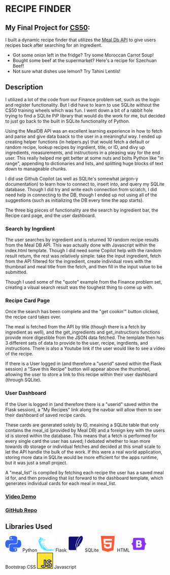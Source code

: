 # RECIPE FINDER

## My Final Project for [CS50](https://cs50.harvard.edu/x/2025/):

I built a dynamic recipe finder that utilizes the [Meal Db API](https://www.themealdb.com/api.php) to give users recipes back after searching for an ingredient.
 - Got some onion left in the fridge?  Try some Moroccan Carrot Soup!
 - Bought some beef at the supermarket? Here's a recipe for Szechuan Beef!
 - Not sure what dishes use lemon?  Try Tahini Lentils!

## Description

I utilized a lot of the code from our Finance problem set, such as the login and register functionality.  But I did have to learn to use SQLite without the CS50 training wheels which was fun.  I went down a bit of a rabbit hole trying to find a SQLite PiP library that would do the work for me, but decided to just go back to the built in SQLite functionality of Python.

Using the MealDB API was an excellent learning experience in how to fetch and parse and give data baack to the user in a meaningful way.  I ended up creating helper functions (in helpers.py) that would fetch a default or random recipe, lookup recipes by ingrdient, title, or ID, and divy up ingredients, measurements, and instructions in a pleasing way for the end user.  This really helped me get better at some nuts and bolts Python like "in range", appending to dictionaries and lists, and splitting huge blocks of text down to manageable chunks.

I did use Github Copilot (as well as SQLite's somewhat jargon-y documentation) to learn how to connect to, insert into, and query my SQLite database.  Though I did try and write each connection from scratch, I did need help in connecting to the DB, though I ended up not using all of the suggestions (such as initializing the DB every time the app starts).

The three big pieces of functionality are the search by ingredient bar, the Recipe card page, and the user dashboard.

### Search by Ingrdient
The user searches by ingredient and is returned 10 random recipe results from the Meal DB API.  This was actually done with Javascript within the index.html template.  Though I did need some Copilot help with the random result return, the rest was relatively simple:  take the input ingredient, fetch from the API filtered for the ingredient, create individual rows with the thumbnail and meal title from the fetch, and then fill in the input value to be submitted.

Though I used some of the "quote" example from the Finance problem set, creating a visual search result was the toughest thing to come up with.

### Recipe Card Page
Once the search has been complete and the "get cookin'" button clicked, the recipe card takes over.

The meal is fetched from the API by title (though there is a fetch by ingredient as well), and the get_ingredients and get_instructions functions provide more digestible from the JSON data fetched.  The template then has 3 different sets of data to provide to the user, recipe, ingrdients, and instructions.  There is also a Youtube link if the user would like to see a video of the recipe.

If there is a User logged in (and therefore a "userid" saved within the Flask session) a "Save this Recipe" button will appear above the thumbnail, allowing the user to store a link to this recipe within their user dashboard (through SQLite).

### User Dashboard
If the User is logged in (and therefore there is a "userid" saved within the Flask session), a "My Recipes" link along the navbar will allow them to see their dashboard of saved recipe cards.

These cards are generated solely by ID, meaining a SQLite table that only contains the meal_id (provided by Meal DB) and a foreign key with the users id is stored within the database.  This means that a fetch is performed for every single card the user has saved; I debated whether to lean more towards db storage or individual fetches and decided at this small scale to let the API handle the bulk of the work.  If this were a real world application, storing more data in SQLite would be more efficient for the apps runtime, but it was just a small project.

A "meal_list" is compiled by fetching each recipe the user has a saved meal id for, and then providing that list forward to the dashboard template, which generates individual cards for each meal in meal_list.


### [Video Demo](https://youtu.be/4bLbsLj8pF0)

### [GitHub Repo](https://github.com/morgs999/recipe-finder)

## Libraries Used
<img src="static/python.svg" alt="drawing" width="50"/>
Python
<img src="static/flask.svg" alt="drawing" width="50"/>
Flask
<img src="static/sqlite.svg" alt="drawing" width="50"/>
SQLite
<img src="static/html5.svg" alt="drawing" width="50"/>
HTML
<img src="static/bootstrap.svg" alt="drawing" width="50"/>
Bootstrap CSS
<img src="static/javascript.svg" alt="drawing" width="50"/>
Javascript